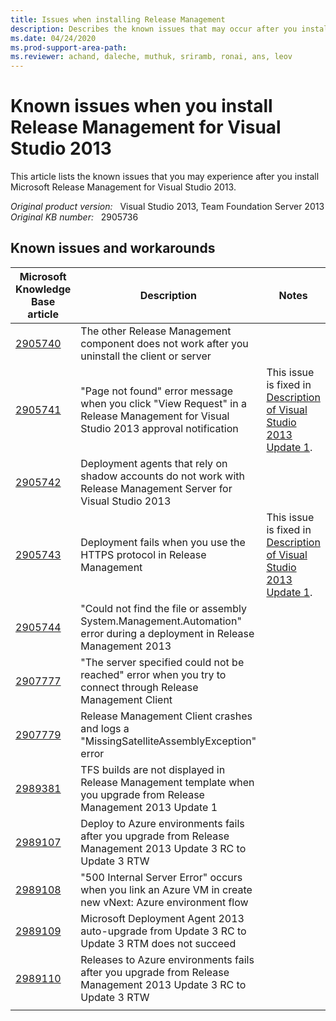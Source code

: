 ```yaml
---
title: Issues when installing Release Management
description: Describes the known issues that may occur after you install Release Management for Visual Studio 2013.
ms.date: 04/24/2020
ms.prod-support-area-path: 
ms.reviewer: achand, daleche, muthuk, sriramb, ronai, ans, leov
---
```

# Known issues when you install Release Management for Visual Studio 2013

This article lists the known issues that you may experience after you install Microsoft Release Management for Visual Studio 2013. 

_Original product version:_ &nbsp; Visual Studio 2013, Team Foundation Server 2013  
_Original KB number:_ &nbsp; 2905736

## Known issues and workarounds

|Microsoft Knowledge Base article|Description|Notes|
|---|---|---|
| [2905740](https://support.microsoft.com/help/2905740)|The other Release Management component does not work after you uninstall the client or server||
| [2905741](https://support.microsoft.com/help/2905741)|"Page not found" error message when you click "View Request" in a Release Management for Visual Studio 2013 approval notification|This issue is fixed in [Description of Visual Studio 2013 Update 1](https://support.microsoft.com/help/2911573).|
| [2905742](https://support.microsoft.com/help/2905742)|Deployment agents that rely on shadow accounts do not work with Release Management Server for Visual Studio 2013||
| [2905743](https://support.microsoft.com/help/2905743)|Deployment fails when you use the HTTPS protocol in Release Management|This issue is fixed in [Description of Visual Studio 2013 Update 1](https://support.microsoft.com/help/2911573).|
| [2905744](https://support.microsoft.com/help/2905744)|"Could not find the file or assembly System.Management.Automation" error during a deployment in Release Management 2013||
| [2907777](https://support.microsoft.com/help/2907777)|"The server specified could not be reached" error when you try to connect through Release Management Client||
| [2907779](https://support.microsoft.com/help/2907779)|Release Management Client crashes and logs a "MissingSatelliteAssemblyException" error||
| [2989381](https://support.microsoft.com/help/2989381)|TFS builds are not displayed in Release Management template when you upgrade from Release Management 2013 Update 1||
| [2989107](https://support.microsoft.com/help/2989107)|Deploy to Azure environments fails after you upgrade from Release Management 2013 Update 3 RC to Update 3 RTW||
| [2989108](https://support.microsoft.com/help/2989108)|"500 Internal Server Error" occurs when you link an Azure VM in create new vNext: Azure environment flow||
| [2989109](https://support.microsoft.com/help/2989109)|Microsoft Deployment Agent 2013 auto-upgrade from Update 3 RC to Update 3 RTM does not succeed||
| [2989110](https://support.microsoft.com/help/2989110)|Releases to Azure environments fails after you upgrade from Release Management 2013 Update 3 RC to Update 3 RTW||
||||
